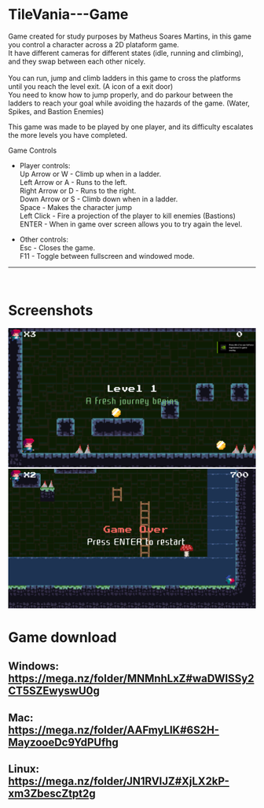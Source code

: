 <!-- GAME PROJECT TITLE -->
# TileVania---Game
Game created for study purposes by Matheus Soares Martins, in this game you control a character across a 2D plataform game.<br>
It have different cameras for different states (idle, running and climbing), and they swap between each other nicely.<br>
<br>
You can run, jump and climb ladders in this game to cross the platforms until you reach the level exit. (A icon of a exit door)<br>
You need to know how to jump properly, and do parkour between the ladders to reach your goal while avoiding the hazards of the game.
(Water, Spikes, and Bastion Enemies)
<br>

This game was made to be played by one player, and its difficulty escalates the more levels you have completed.
<br>

Game Controls<br>
- Player controls:<br>
Up Arrow or W - Climb up when in a ladder.<br>
Left Arrow or A - Runs to the left.<br>
Right Arrow or D - Runs to the right.<br>
Down Arrow or S - Climb down when in a ladder.<br>
Space - Makes the character jump<br>
Left Click - Fire a projection of the player to kill enemies (Bastions)<br>
ENTER - When in game over screen allows you to try again the level.<br>

- Other controls:<br>
Esc - Closes the game.<br>
F11 - Toggle between fullscreen and windowed mode.<br>
******************************************************************************

<br>

<!-- GAME PROJECT IMAGES -->
# Screenshots
![Level1](./Images/gameLevel1.png)
![Level2](./Images/gameLevel2.png)

<!-- GAME PROJECT BUILDS -->
# Game download<br>
## Windows:<br>https://mega.nz/folder/MNMnhLxZ#waDWlSSy2CT5SZEwyswU0g
## Mac:<br>https://mega.nz/folder/AAFmyLIK#6S2H-MayzooeDc9YdPUfhg
## Linux: <br>https://mega.nz/folder/JN1RVIJZ#XjLX2kP-xm3ZbescZtpt2g